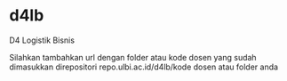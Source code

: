 # d4lb

D4 Logistik Bisnis

Silahkan tambahkan url dengan folder atau kode dosen yang sudah dimasukkan direpositori repo.ulbi.ac.id/d4lb/kode dosen atau folder anda
